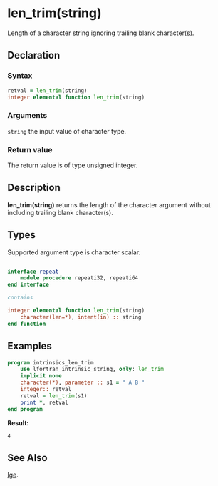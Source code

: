 # len_trim(string)

Length of a character string ignoring trailing blank character(s).

## Declaration

### Syntax

```fortran
retval = len_trim(string)
integer elemental function len_trim(string)
```

### Arguments

`string` the input value of character type.

### Return value

The return value is of type unsigned integer.

## Description

**len_trim(string)** returns the length of the character argument without
including trailing blank character(s).

## Types

Supported argument type is character scalar.

```fortran

interface repeat
    module procedure repeati32, repeati64
end interface

contains

integer elemental function len_trim(string)
    character(len=*), intent(in) :: string
end function
```

## Examples

```fortran
program intrinsics_len_trim
    use lfortran_intrinsic_string, only: len_trim
    implicit none
    character(*), parameter :: s1 = " A B "
    integer:: retval
    retval = len_trim(s1)
    print *, retval
end program
```

**Result:**

```
4
```

## See Also

[lge](lge.md).
